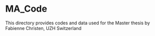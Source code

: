 # MA_Code
This directory provides codes and data used for the Master thesis by Fabienne Christen, UZH Switzerland
